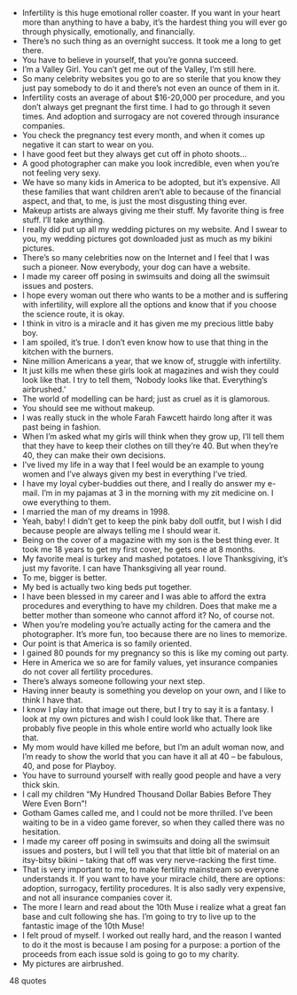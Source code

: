  - Infertility is this huge emotional roller coaster. If you want in your heart more than anything to have a baby, it’s the hardest thing you will ever go through physically, emotionally, and financially.
 - There’s no such thing as an overnight success. It took me a long to get there.
 - You have to believe in yourself, that you’re gonna succeed.
 - I’m a Valley Girl. You can’t get me out of the Valley, I’m still here.
 - So many celebrity websites you go to are so sterile that you know they just pay somebody to do it and there’s not even an ounce of them in it.
 - Infertility costs an average of about $16-20,000 per procedure, and you don’t always get pregnant the first time. I had to go through it seven times. And adoption and surrogacy are not covered through insurance companies.
 - You check the pregnancy test every month, and when it comes up negative it can start to wear on you.
 - I have good feet but they always get cut off in photo shoots...
 - A good photographer can make you look incredible, even when you’re not feeling very sexy.
 - We have so many kids in America to be adopted, but it’s expensive. All these families that want children aren’t able to because of the financial aspect, and that, to me, is just the most disgusting thing ever.
 - Makeup artists are always giving me their stuff. My favorite thing is free stuff. I’ll take anything.
 - I really did put up all my wedding pictures on my website. And I swear to you, my wedding pictures got downloaded just as much as my bikini pictures.
 - There’s so many celebrities now on the Internet and I feel that I was such a pioneer. Now everybody, your dog can have a website.
 - I made my career off posing in swimsuits and doing all the swimsuit issues and posters.
 - I hope every woman out there who wants to be a mother and is suffering with infertility, will explore all the options and know that if you choose the science route, it is okay.
 - I think in vitro is a miracle and it has given me my precious little baby boy.
 - I am spoiled, it’s true. I don’t even know how to use that thing in the kitchen with the burners.
 - Nine million Americans a year, that we know of, struggle with infertility.
 - It just kills me when these girls look at magazines and wish they could look like that. I try to tell them, ‘Nobody looks like that. Everything’s airbrushed.’
 - The world of modelling can be hard; just as cruel as it is glamorous.
 - You should see me without makeup.
 - I was really stuck in the whole Farah Fawcett hairdo long after it was past being in fashion.
 - When I’m asked what my girls will think when they grow up, I’ll tell them that they have to keep their clothes on till they’re 40. But when they’re 40, they can make their own decisions.
 - I’ve lived my life in a way that I feel would be an example to young women and I’ve always given my best in everything I’ve tried.
 - I have my loyal cyber-buddies out there, and I really do answer my e-mail. I’m in my pajamas at 3 in the morning with my zit medicine on. I owe everything to them.
 - I married the man of my dreams in 1998.
 - Yeah, baby! I didn’t get to keep the pink baby doll outfit, but I wish I did because people are always telling me I should wear it.
 - Being on the cover of a magazine with my son is the best thing ever. It took me 18 years to get my first cover, he gets one at 8 months.
 - My favorite meal is turkey and mashed potatoes. I love Thanksgiving, it’s just my favorite. I can have Thanksgiving all year round.
 - To me, bigger is better.
 - My bed is actually two king beds put together.
 - I have been blessed in my career and I was able to afford the extra procedures and everything to have my children. Does that make me a better mother than someone who cannot afford it? No, of course not.
 - When you’re modeling you’re actually acting for the camera and the photographer. It’s more fun, too because there are no lines to memorize.
 - Our point is that America is so family oriented.
 - I gained 80 pounds for my pregnancy so this is like my coming out party.
 - Here in America we so are for family values, yet insurance companies do not cover all fertility procedures.
 - There’s always someone following your next step.
 - Having inner beauty is something you develop on your own, and I like to think I have that.
 - I know I play into that image out there, but I try to say it is a fantasy. I look at my own pictures and wish I could look like that. There are probably five people in this whole entire world who actually look like that.
 - My mom would have killed me before, but I’m an adult woman now, and I’m ready to show the world that you can have it all at 40 – be fabulous, 40, and pose for Playboy.
 - You have to surround yourself with really good people and have a very thick skin.
 - I call my children “My Hundred Thousand Dollar Babies Before They Were Even Born”!
 - Gotham Games called me, and I could not be more thrilled. I’ve been waiting to be in a video game forever, so when they called there was no hesitation.
 - I made my career off posing in swimsuits and doing all the swimsuit issues and posters, but I will tell you that that little bit of material on an itsy-bitsy bikini – taking that off was very nerve-racking the first time.
 - That is very important to me, to make fertility mainstream so everyone understands it. If you want to have your miracle child, there are options: adoption, surrogacy, fertility procedures. It is also sadly very expensive, and not all insurance companies cover it.
 - The more I learn and read about the 10th Muse i realize what a great fan base and cult following she has. I’m going to try to live up to the fantastic image of the 10th Muse!
 - I felt proud of myself. I worked out really hard, and the reason I wanted to do it the most is because I am posing for a purpose: a portion of the proceeds from each issue sold is going to go to my charity.
 - My pictures are airbrushed.

48 quotes